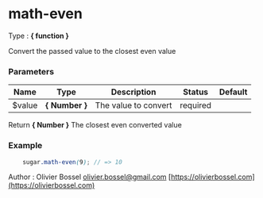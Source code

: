 # math-even

<!-- @namespace: sugar.scss.math.math-even -->

Type : **{ function }**


Convert the passed value to the closest even value



### Parameters
Name  |  Type  |  Description  |  Status  |  Default
------------  |  ------------  |  ------------  |  ------------  |  ------------
$value  |  **{ Number }**  |  The value to convert  |  required  |

Return **{ Number }** The closest even converted value

### Example
```scss
	sugar.math-even(9); // => 10
```
Author : Olivier Bossel [olivier.bossel@gmail.com](mailto:olivier.bossel@gmail.com) [https://olivierbossel.com](https://olivierbossel.com)